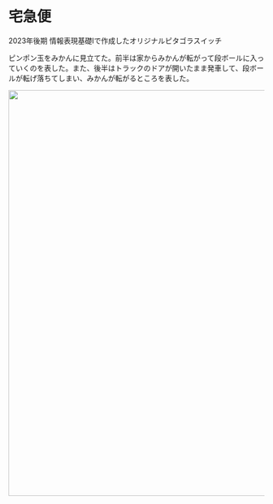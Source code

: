 # 宅急便

2023年後期 情報表現基礎Ⅰで作成したオリジナルピタゴラスイッチ

ピンポン玉をみかんに見立てた。前半は家からみかんが転がって段ボールに入っていくのを表した。また、後半はトラックのドアが開いたまま発車して、段ボールが転げ落ちてしまい、みかんが転がるところを表した。

<img width="800" src="https://github.com/user-attachments/assets/d777932d-4bca-4759-a0ae-b4af4564aab9">
